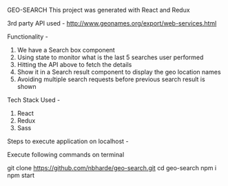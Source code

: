GEO-SEARCH
This project was generated with React and Redux


3rd party API used - 
http://www.geonames.org/export/web-services.html


Functionality -
1. We have a Search box component 
2. Using state to monitor what is the last 5 searches user performed
3. Hitting the API above to fetch the details
4. Show it in a Search result component to display the geo location names
5. Avoiding multiple search requests before previous search result is shown


Tech Stack Used -
1. React
2. Redux
3. Sass


Steps to execute application on localhost -

Execute following commands on terminal

git clone https://github.com/nbharde/geo-search.git
cd geo-search
npm i
npm start

